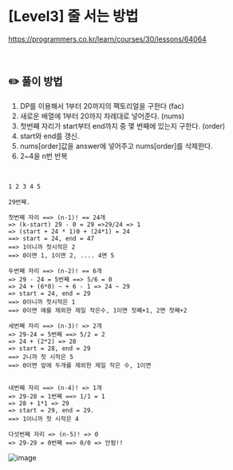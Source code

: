 # [Level3] 줄 서는 방법

https://programmers.co.kr/learn/courses/30/lessons/64064

</br>

## ✏️ 풀이 방법
1. DP를 이용해서 1부터 20까지의 팩토리얼을 구한다 (fac)
2. 새로운 배열에 1부터 20까지 차례대로 넣어준다. (nums)
3. 첫번째 자리가 start부터 end까지 중 몇 번째에 있는지 구한다. (order)
4. start와 end를 갱신.
5. nums[order]값을 answer에 넣어주고 nums[order]를 삭제한다.
6. 2~4을 n번 반복
<br/>

```
1 2 3 4 5

29번째.

첫번째 자리 ==> (n-1)! == 24개
=> (k-start) 29 - 0 = 29 =>29/24 => 1
=> (start + 24 * 1)0 + (24*1) = 24
==> start = 24, end = 47
==> 1이니까 첫시작은 2
==> 0이면 1, 1이면 2, .... 4면 5

두번째 자리 ==> (n-2)! == 6개
=> 29 - 24 = 5번째 ==> 5/6 = 0
=> 24 + (6*0) ~ + 6 - 1 => 24 ~ 29 
=> start = 24, end = 29
==> 0이니까 첫시작은 1            
==> 0이면 얘를 제외한 제일 작은수, 1이면 첫쩨+1, 2면 첫째+2

세번째 자리 ==> (n-3)! => 2개
=> 29-24 = 5번째 ==> 5/2 = 2
=> 24 + (2*2) => 28
=> start = 28, end = 29
==> 2니까 첫 시작은 5
==> 0이면 앞에 두개를 제외한 제일 작은 수, 1이면 


네번쩨 자리 ==> (n-4)! => 1개
=> 29-28 = 1번째 ==> 1/1 = 1
=> 28 + 1*1 => 29
=> start = 29, end = 29.
==> 1이니까 첫 시작은 4

다섯번째 자리 => (n-5)! => 0
=> 29-29 = 0번째 ==> 0/0 => 안됨!!
```

![image](https://user-images.githubusercontent.com/59083189/158736574-22cc989e-08b7-4e5a-873c-9bab1b3b29d9.png)


